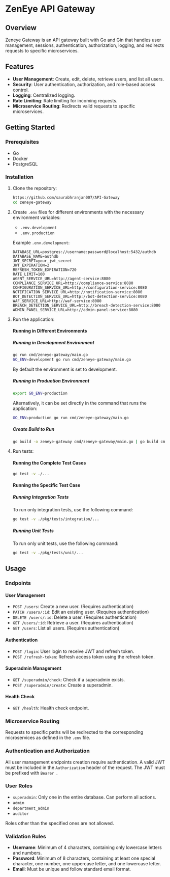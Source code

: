 # ZenEye API Gateway

## Overview

Zeneye Gateway is an API gateway built with Go and Gin that handles user management, sessions, authentication, authorization, logging, and redirects requests to specific microservices.

## Features

- **User Management**: Create, edit, delete, retrieve users, and list all users.
- **Security**: User authentication, authorization, and role-based access control.
- **Logging**: Centralized logging.
- **Rate Limiting**: Rate limiting for incoming requests.
- **Microservice Routing**: Redirects valid requests to specific microservices.

## Getting Started

### Prerequisites

- Go
- Docker
- PostgreSQL

### Installation

1. Clone the repository:

    ```sh
    https://github.com/saurabhranjan007/API-Gateway
    cd zeneye-gateway
    ```

2. Create `.env` files for different environments with the necessary environment variables:

    - `.env.development`
    - `.env.production`

    Example `.env.development`:

    ```env
    DATABASE_URL=postgres://username:password@localhost:5432/authdb
    DATABASE_NAME=authdb
    JWT_SECRET=your_jwt_secret
    JWT_EXPIRATION=2
    REFRESH_TOKEN_EXPIRATION=720
    RATE_LIMIT=100
    AGENT_SERVICE_URL=http://agent-service:8080
    COMPLIANCE_SERVICE_URL=http://compliance-service:8080
    CONFIGURATION_SERVICE_URL=http://configuration-service:8080
    NOTIFICATION_SERVICE_URL=http://notification-service:8080
    BOT_DETECTION_SERVICE_URL=http://bot-detection-service:8080
    WAF_SERVICE_URL=http://waf-service:8080
    BREACH_DETECTION_SERVICE_URL=http://breach-detection-service:8080
    ADMIN_PANEL_SERVICE_URL=http://admin-panel-service:8080
    ```

3. Run the application:

    #### Running in Different Environments

    ##### Running in Development Environment

    ```sh
    go run cmd/zeneye-gateway/main.go
    GO_ENV=development go run cmd/zeneye-gateway/main.go
    ```
    By default the environment is set to development. 

    ##### Running in Production Environment

    ```sh
    export GO_ENV=production
    ```

    Alternatively, it can be set directly in the command that runs the application:

    ``` sh 
    GO_ENV=production go run cmd/zeneye-gateway/main.go
    ```

    ##### Create Build to Run 
    ```sh
    go build -o zeneye-gateway cmd/zeneye-gateway/main.go | go build cmd/zeneye-gateway/main.go
    ```

4. Run tests:

    #### Running the Complete Test Cases 

    ```sh
    go test -v ./...
    ```

    #### Running the Specific Test Case

    ##### Running Integration Tests

    To run only integration tests, use the following command:
    
    ```sh 
    go test -v ./pkg/tests/integration/...
    ```

    ##### Running Unit Tests

    To run only unit tests, use the following command:
    
    ```sh 
    go test -v ./pkg/tests/unit/...
    ```

## Usage

### Endpoints

#### User Management
- `POST /users`: Create a new user. (Requires authentication)
- `PATCH /users/:id`: Edit an existing user. (Requires authentication)
- `DELETE /users/:id`: Delete a user. (Requires authentication)
- `GET /users/:id`: Retrieve a user. (Requires authentication)
- `GET /users`: List all users. (Requires authentication)

#### Authentication
- `POST /login`: User login to receive JWT and refresh token.
- `POST /refresh-token`: Refresh access token using the refresh token.

#### Superadmin Management
- `GET /superadmin/check`: Check if a superadmin exists.
- `POST /superadmin/create`: Create a superadmin.

#### Health Check
- `GET /health`: Health check endpoint.

### Microservice Routing

Requests to specific paths will be redirected to the corresponding microservices as defined in the `.env` file.

### Authentication and Authorization

All user management endpoints creation require authentication. A valid JWT must be included in the `Authorization` header of the request. The JWT must be prefixed with `Bearer `.

### User Roles

- `superadmin`: Only one in the entire database. Can perform all actions.
- `admin`
- `department_admin`
- `auditor`

Roles other than the specified ones are not allowed.

### Validation Rules

- **Username**: Minimum of 4 characters, containing only lowercase letters and numbers.
- **Password**: Minimum of 8 characters, containing at least one special character, one number, one uppercase letter, and one lowercase letter.
- **Email**: Must be unique and follow standard email format.
